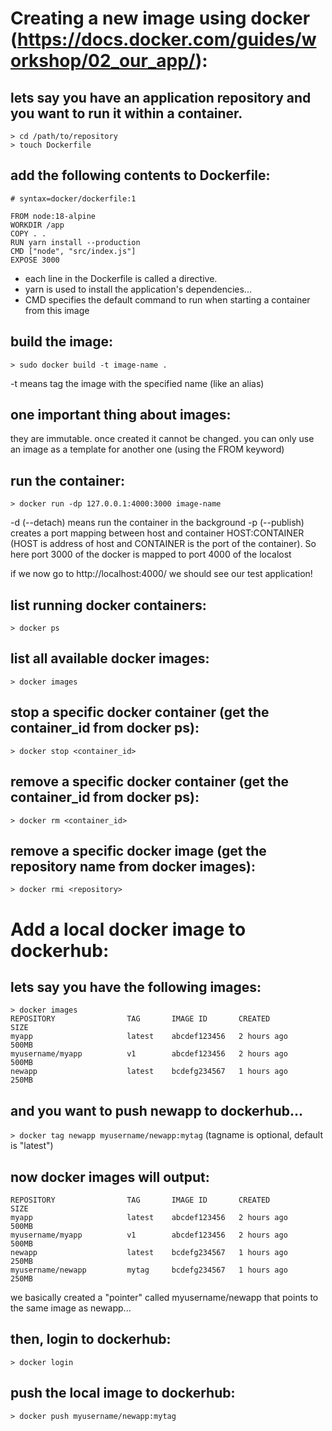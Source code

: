 # Creating a new image using docker (https://docs.docker.com/guides/workshop/02_our_app/):

## lets say you have an application repository and you want to run it within a container.

```
> cd /path/to/repository
> touch Dockerfile
```
## add the following contents to Dockerfile:
```
# syntax=docker/dockerfile:1

FROM node:18-alpine
WORKDIR /app
COPY . .
RUN yarn install --production
CMD ["node", "src/index.js"]
EXPOSE 3000
```

- each line in the Dockerfile is called a directive.
- yarn is used to install the application's dependencies...
- CMD specifies the default command to run when starting a container from this image

## build the image:
```
> sudo docker build -t image-name .
```
-t means tag the image with the specified name (like an alias)

## one important thing about images:
they are immutable. once created it cannot be changed. you can only use an image as a template for another one (using the FROM keyword)

## run the container:
```
> docker run -dp 127.0.0.1:4000:3000 image-name
```

-d (--detach) means run the container in the background
-p (--publish) creates a port mapping between host and container HOST:CONTAINER (HOST is address of host and CONTAINER is the port of the container). So here port 3000 of the docker is mapped to port 4000 of the localost

if we now go to
http://localhost:4000/
we should see our test application!

## list running docker containers:
```> docker ps```

## list all available docker images:
```> docker images```

## stop a specific docker container (get the container_id from docker ps):
```> docker stop <container_id>```

## remove a specific docker container (get the container_id from docker ps):
```> docker rm <container_id>```

## remove a specific docker image (get the repository name from docker images):
```> docker rmi <repository>```

# Add a local docker image to dockerhub:

## lets say you have the following images:
```
> docker images
REPOSITORY                TAG       IMAGE ID       CREATED         SIZE
myapp                     latest    abcdef123456   2 hours ago     500MB
myusername/myapp          v1        abcdef123456   2 hours ago     500MB
newapp                    latest    bcdefg234567   1 hours ago     250MB
```
## and you want to push newapp to dockerhub...
```> docker tag newapp myusername/newapp:mytag```
(tagname is optional, default is "latest")
## now docker images will output:
```
REPOSITORY                TAG       IMAGE ID       CREATED         SIZE
myapp                     latest    abcdef123456   2 hours ago     500MB
myusername/myapp          v1        abcdef123456   2 hours ago     500MB
newapp                    latest    bcdefg234567   1 hours ago     250MB
myusername/newapp         mytag     bcdefg234567   1 hours ago     250MB
```
we basically created a "pointer" called myusername/newapp that points to the same image as newapp...

## then, login to dockerhub:
```> docker login```
## push the local image to dockerhub:
```> docker push myusername/newapp:mytag```
